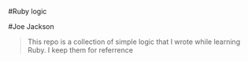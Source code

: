#Ruby logic

#Joe Jackson

>This repo is a collection of simple logic that I wrote while
learning Ruby. I keep them for referrence